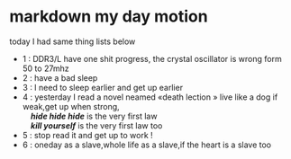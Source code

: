 # markdown my day motion
 today I had same thing lists below
- 1 : DDR3/L have one shit progress, the crystal oscillator is wrong form 50 to 27mhz
- 2 : have a bad sleep 
- 3 : I need to sleep earlier and get up earlier
- 4 : yesterday I read a novel neamed &laquo;death lection &raquo; live like a dog if weak,get up when strong,
    <br> &emsp;_**hide hide hide**_ is the very first law 
    <br> &emsp;_**kill yourself**_ is the very first law too
- 5 : stop read it and get up to work !
- 6 : oneday as a slave,whole life as a slave,if the heart is a slave too
